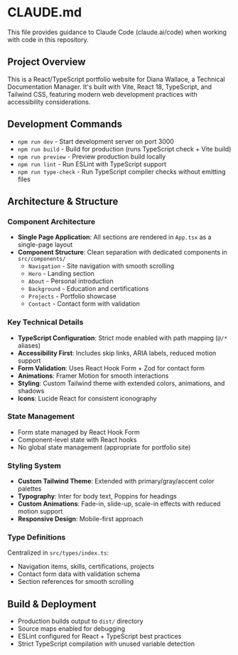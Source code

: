 # CLAUDE.md

This file provides guidance to Claude Code (claude.ai/code) when working with code in this repository.

## Project Overview

This is a React/TypeScript portfolio website for Diana Wallace, a Technical Documentation Manager. It's built with Vite, React 18, TypeScript, and Tailwind CSS, featuring modern web development practices with accessibility considerations.

## Development Commands

- `npm run dev` - Start development server on port 3000
- `npm run build` - Build for production (runs TypeScript check + Vite build)
- `npm run preview` - Preview production build locally
- `npm run lint` - Run ESLint with TypeScript support
- `npm run type-check` - Run TypeScript compiler checks without emitting files

## Architecture & Structure

### Component Architecture
- **Single Page Application**: All sections are rendered in `App.tsx` as a single-page layout
- **Component Structure**: Clean separation with dedicated components in `src/components/`
  - `Navigation` - Site navigation with smooth scrolling
  - `Hero` - Landing section
  - `About` - Personal introduction
  - `Background` - Education and certifications
  - `Projects` - Portfolio showcase
  - `Contact` - Contact form with validation

### Key Technical Details
- **TypeScript Configuration**: Strict mode enabled with path mapping (`@/*` aliases)
- **Accessibility First**: Includes skip links, ARIA labels, reduced motion support
- **Form Validation**: Uses React Hook Form + Zod for contact form
- **Animations**: Framer Motion for smooth interactions
- **Styling**: Custom Tailwind theme with extended colors, animations, and shadows
- **Icons**: Lucide React for consistent iconography

### State Management
- Form state managed by React Hook Form
- Component-level state with React hooks
- No global state management (appropriate for portfolio site)

### Styling System
- **Custom Tailwind Theme**: Extended with primary/gray/accent color palettes
- **Typography**: Inter for body text, Poppins for headings
- **Custom Animations**: Fade-in, slide-up, scale-in effects with reduced motion support
- **Responsive Design**: Mobile-first approach

### Type Definitions
Centralized in `src/types/index.ts`:
- Navigation items, skills, certifications, projects
- Contact form data with validation schema
- Section references for smooth scrolling

## Build & Deployment
- Production builds output to `dist/` directory
- Source maps enabled for debugging
- ESLint configured for React + TypeScript best practices
- Strict TypeScript compilation with unused variable detection